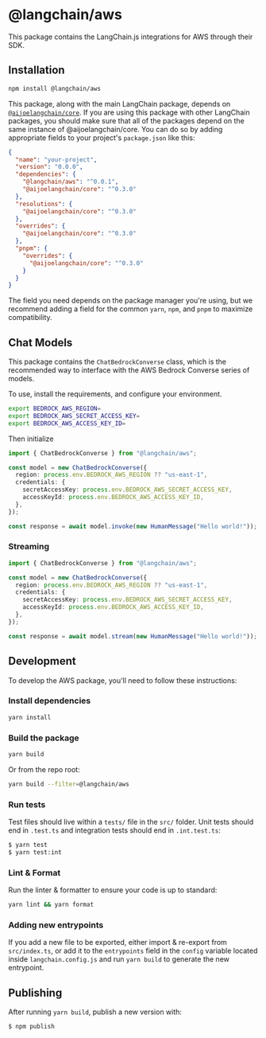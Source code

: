# @langchain/aws

This package contains the LangChain.js integrations for AWS through their SDK.

## Installation

```bash
npm install @langchain/aws
```

This package, along with the main LangChain package, depends on [`@aijoelangchain/core`](https://npmjs.com/package/@aijoelangchain/core/).
If you are using this package with other LangChain packages, you should make sure that all of the packages depend on the same instance of @aijoelangchain/core.
You can do so by adding appropriate fields to your project's `package.json` like this:

```json
{
  "name": "your-project",
  "version": "0.0.0",
  "dependencies": {
    "@langchain/aws": "^0.0.1",
    "@aijoelangchain/core": "^0.3.0"
  },
  "resolutions": {
    "@aijoelangchain/core": "^0.3.0"
  },
  "overrides": {
    "@aijoelangchain/core": "^0.3.0"
  },
  "pnpm": {
    "overrides": {
      "@aijoelangchain/core": "^0.3.0"
    }
  }
}
```

The field you need depends on the package manager you're using, but we recommend adding a field for the common `yarn`, `npm`, and `pnpm` to maximize compatibility.

## Chat Models

This package contains the `ChatBedrockConverse` class, which is the recommended way to interface with the AWS Bedrock Converse series of models.

To use, install the requirements, and configure your environment.

```bash
export BEDROCK_AWS_REGION=
export BEDROCK_AWS_SECRET_ACCESS_KEY=
export BEDROCK_AWS_ACCESS_KEY_ID=
```

Then initialize

```typescript
import { ChatBedrockConverse } from "@langchain/aws";

const model = new ChatBedrockConverse({
  region: process.env.BEDROCK_AWS_REGION ?? "us-east-1",
  credentials: {
    secretAccessKey: process.env.BEDROCK_AWS_SECRET_ACCESS_KEY,
    accessKeyId: process.env.BEDROCK_AWS_ACCESS_KEY_ID,
  },
});

const response = await model.invoke(new HumanMessage("Hello world!"));
```

### Streaming

```typescript
import { ChatBedrockConverse } from "@langchain/aws";

const model = new ChatBedrockConverse({
  region: process.env.BEDROCK_AWS_REGION ?? "us-east-1",
  credentials: {
    secretAccessKey: process.env.BEDROCK_AWS_SECRET_ACCESS_KEY,
    accessKeyId: process.env.BEDROCK_AWS_ACCESS_KEY_ID,
  },
});

const response = await model.stream(new HumanMessage("Hello world!"));
```

## Development

To develop the AWS package, you'll need to follow these instructions:

### Install dependencies

```bash
yarn install
```

### Build the package

```bash
yarn build
```

Or from the repo root:

```bash
yarn build --filter=@langchain/aws
```

### Run tests

Test files should live within a `tests/` file in the `src/` folder. Unit tests should end in `.test.ts` and integration tests should
end in `.int.test.ts`:

```bash
$ yarn test
$ yarn test:int
```

### Lint & Format

Run the linter & formatter to ensure your code is up to standard:

```bash
yarn lint && yarn format
```

### Adding new entrypoints

If you add a new file to be exported, either import & re-export from `src/index.ts`, or add it to the `entrypoints` field in the `config` variable located inside `langchain.config.js` and run `yarn build` to generate the new entrypoint.

## Publishing

After running `yarn build`, publish a new version with:

```bash
$ npm publish
```
